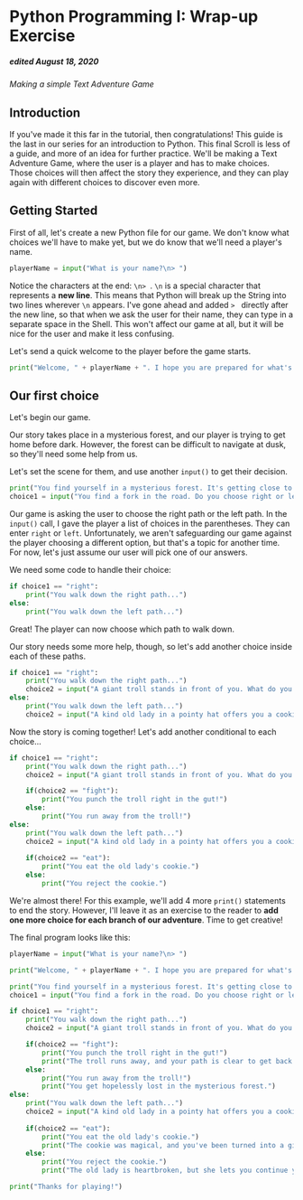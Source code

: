 # Python Programming I: Wrap-up Exercise
##### edited August 18, 2020

_Making a simple Text Adventure Game_

## Introduction
If you've made it this far in the tutorial, then congratulations! This guide is the last in our series for an introduction to Python. This final Scroll is less of a guide, and more of an idea for further practice. We'll be making a Text Adventure Game, where the user is a player and has to make choices. Those choices will then affect the story they experience, and they can play again with different choices to discover even more.

## Getting Started
First of all, let's create a new Python file for our game. We don't know what choices we'll have to make yet, but we do know that we'll need a player's name.

```Python
playerName = input("What is your name?\n> ")
```

Notice the characters at the end: `\n> `. `\n` is a special character that represents a **new line**. This means that Python will break up the String into two lines wherever `\n` appears. I've gone ahead and added `> ` directly after the new line, so that when we ask the user for their name, they can type in a separate space in the Shell. This won't affect our game at all, but it will be nice for the user and make it less confusing.

Let's send a quick welcome to the player before the game starts.

```Python
print("Welcome, " + playerName + ". I hope you are prepared for what's ahead.")
```

## Our first choice
Let's begin our game.

Our story takes place in a mysterious forest, and our player is trying to get home before dark. However, the forest can be difficult to navigate at dusk, so they'll need some help from us.

Let's set the scene for them, and use another `input()` to get their decision.

```Python
print("You find yourself in a mysterious forest. It's getting close to dusk, and you need to find your way home.")
choice1 = input("You find a fork in the road. Do you choose right or left?\n(right/left)> ")
```

Our game is asking the user to choose the right path or the left path. In the `input()` call, I gave the player a list of choices in the parentheses. They can enter `right` or `left`. Unfortunately, we aren't safeguarding our game against the player choosing a different option, but that's a topic for another time. For now, let's just assume our user will pick one of our answers.

We need some code to handle their choice:

```Python
if choice1 == "right":
    print("You walk down the right path...")
else:
    print("You walk down the left path...")
```

Great! The player can now choose which path to walk down.

Our story needs some more help, though, so let's add another choice inside each of these paths.

```Python
if choice1 == "right":
    print("You walk down the right path...")
    choice2 = input("A giant troll stands in front of you. What do you do?\n(fight/flee)>")
else:
    print("You walk down the left path...")
    choice2 = input("A kind old lady in a pointy hat offers you a cookie. What do you do?\n(eat/reject)>")
```

Now the story is coming together! Let's add another conditional to each choice...

```Python
if choice1 == "right":
    print("You walk down the right path...")
    choice2 = input("A giant troll stands in front of you. What do you do?\n(fight/flee)>")

    if(choice2 == "fight"):
        print("You punch the troll right in the gut!")
    else:
        print("You run away from the troll!")
else:
    print("You walk down the left path...")
    choice2 = input("A kind old lady in a pointy hat offers you a cookie. What do you do?\n(eat/reject)>")
    
    if(choice2 == "eat"):
        print("You eat the old lady's cookie.")
    else:
        print("You reject the cookie.")
```

We're almost there! For this example, we'll add 4 more `print()` statements to end the story. However, I'll leave it as an exercise to the reader to **add one more choice for each branch of our adventure**. Time to get creative!

The final program looks like this:

```Python
playerName = input("What is your name?\n> ")

print("Welcome, " + playerName + ". I hope you are prepared for what's ahead.")

print("You find yourself in a mysterious forest. It's getting close to dusk, and you need to find your way home.")
choice1 = input("You find a fork in the road. Do you choose right or left?\n(right/left)> ")

if choice1 == "right":
    print("You walk down the right path...")
    choice2 = input("A giant troll stands in front of you. What do you do?\n(fight/flee)>")

    if(choice2 == "fight"):
        print("You punch the troll right in the gut!")
        print("The troll runs away, and your path is clear to get back home.")
    else:
        print("You run away from the troll!")
        print("You get hopelessly lost in the mysterious forest.")
else:
    print("You walk down the left path...")
    choice2 = input("A kind old lady in a pointy hat offers you a cookie. What do you do?\n(eat/reject)>")
    
    if(choice2 == "eat"):
        print("You eat the old lady's cookie.")
        print("The cookie was magical, and you've been turned into a gingerbread man.")
    else:
        print("You reject the cookie.")
        print("The old lady is heartbroken, but she lets you continue your journey home.")

print("Thanks for playing!")
```